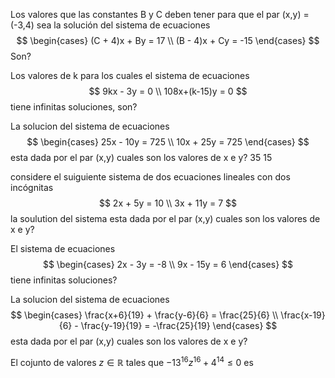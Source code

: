 Los valores que las constantes B y C deben tener para que el par (x,y) = (-3,4) sea la solución del sistema de ecuaciones
$$
\begin{cases}
   (C + 4)x + By = 17 \\
   (B - 4)x + Cy = -15
\end{cases}
$$
Son?

Los valores de k para los cuales el sistema de ecuaciones
$$
9kx - 3y = 0 \\
108x+(k-15)y = 0
$$
tiene infinitas soluciones, son?

La solucion del sistema de ecuaciones
$$
\begin{cases}
   25x - 10y = 725 \\
   10x + 25y = 725
\end{cases}
$$
esta dada por el par (x,y) cuales son los valores de x e y? 35 15

considere el suiguiente sistema de dos ecuaciones lineales con dos incógnitas
$$
   2x + 5y = 10 \\
   3x + 11y = 7
$$
la soulution del sistema esta dada por el par (x,y) cuales son los valores de x e y?

El sistema de ecuaciones
$$
   \begin{cases}
      2x - 3y = -8 \\
      9x - 15y = 6
   \end{cases}
$$
tiene infinitas soluciones?

La solucion del sistema de ecuaciones
$$
   \begin{cases}
      \frac{x+6}{19} + \frac{y-6}{6} = \frac{25}{6} \\
      \frac{x-19}{6} - \frac{y-19}{19} = -\frac{25}{19}
   \end{cases}
$$
esta dada por el par (x,y) cuales son los valores de x e y?

El cojunto de valores $z\in\mathbb{R}$ tales que $-13^{16}z^{16}+4^{14} \leq 0$ es